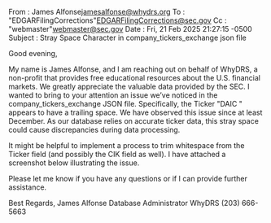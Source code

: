 From : James Alfonse<jamesalfonse@whydrs.org>
To : "EDGARFilingCorrections"<EDGARFilingCorrections@sec.gov>
Cc : "webmaster"<webmaster@sec.gov>
Date : Fri, 21 Feb 2025 21:27:15 -0500
Subject : Stray Space Character in company_tickers_exchange json file

Good evening,

My name is James Alfonse, and I am reaching out on behalf of WhyDRS, a non-profit that provides free educational resources about the U.S. financial markets. We greatly appreciate the valuable data provided by the SEC.
I wanted to bring to your attention an issue we’ve noticed in the company_tickers_exchange JSON file. Specifically, the Ticker "DAIC " appears to have a trailing space. We have observed this issue since at least December. As our database relies on accurate ticker data, this stray space could cause discrepancies during data processing.

It might be helpful to implement a process to trim whitespace from the Ticker field (and possibly the CIK field as well). I have attached a screenshot below illustrating the issue.

Please let me know if you have any questions or if I can provide further assistance.




Best Regards,
James Alfonse
Database Administrator
WhyDRS
(203) 666-5663